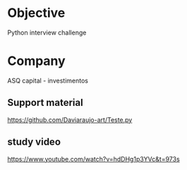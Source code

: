 # Objective
Python interview challenge

# Company
ASQ capital - investimentos

## Support material
https://github.com/Daviaraujo-art/Teste.py


## study video
https://www.youtube.com/watch?v=hdDHg1p3YVc&t=973s
